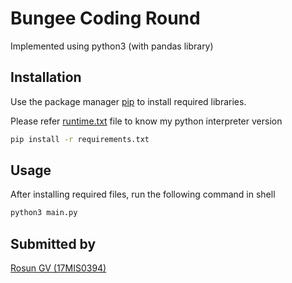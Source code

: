 # Bungee Coding Round

Implemented using python3 (with pandas library)

## Installation

Use the package manager [pip](https://pip.pypa.io/en/stable/) to install required libraries.

Please refer [runtime.txt](https://github.com/gvrosun/BungeeTech_intern/blob/master/runtime.txt) file
 to know my python interpreter version

```bash
pip install -r requirements.txt
```

## Usage

After installing required files, run the following command in shell

```bash
python3 main.py
```

## Submitted by
[Rosun GV (17MIS0394)](https://gvr-portfolio.herokuapp.com/)
